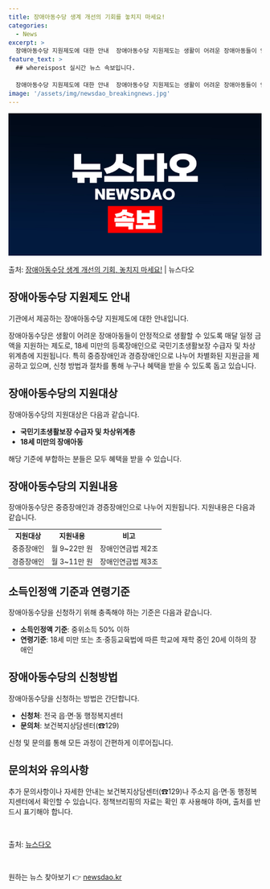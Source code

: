 ```yaml
---
title: 장애아동수당 생계 개선의 기회를 놓치지 마세요!
categories:
  - News
excerpt: >
  장애아동수당 지원제도에 대한 안내  장애아동수당 지원제도는 생활이 어려운 장애아동들이 안정적으로 생활할 수 …
feature_text: >
  ## whereispost 실시간 뉴스 속보입니다.

  장애아동수당 지원제도에 대한 안내  장애아동수당 지원제도는 생활이 어려운 장애아동들이 안정적으로 생활할 수 …
image: '/assets/img/newsdao_breakingnews.jpg'
---
```


![뉴스다오 속보](/assets/img/newsdao_breakingnews.jpg)

<p>출처: <a href="https://newsdao.kr/4566" rel="dofollow">장애아동수당 생계 개선의 기회, 놓치지 마세요!</a> | 뉴스다오</p>

<h2 data-ke-size="size26">장애아동수당 지원제도 안내</h2>
기관에서 제공하는 장애아동수당 지원제도에 대한 안내입니다.

<p data-ke-size="size16">장애아동수당은 생활이 어려운 장애아동들이 안정적으로 생활할 수 있도록 매달 일정 금액을 지원하는 제도로, 18세 미만의 등록장애인으로 국민기초생활보장 수급자 및 차상위계층에 지원됩니다. 특히 중증장애인과 경증장애인으로 나누어 차별화된 지원금을 제공하고 있으며, 신청 방법과 절차를 통해 누구나 혜택을 받을 수 있도록 돕고 있습니다.</p>

<h2 data-ke-size="size24">장애아동수당의 지원대상</h2>
장애아동수당의 지원대상은 다음과 같습니다.

<ul>
  <li><b>국민기초생활보장 수급자 및 차상위계층</b></li>
  <li><b>18세 미만의 장애아동</b></li>
</ul>

<p data-ke-size="size16">해당 기준에 부합하는 분들은 모두 혜택을 받을 수 있습니다.</p>

<h2 data-ke-size="size24">장애아동수당의 지원내용</h2>
장애아동수당은 중증장애인과 경증장애인으로 나누어 지원됩니다. 지원내용은 다음과 같습니다.

<table>
  <tr>
    <td style="text-align: center; height: 17px;"><b>지원대상</b></td>
    <td style="text-align: center; height: 17px;"><b>지원내용</b></td>
    <td style="text-align: center; height: 17px;"><b>비고</b></td>
  </tr>
  <tr>
    <td style="text-align: center; height: 17px;">중증장애인</td>
    <td style="text-align: center; height: 17px;">월 9~22만 원</td>
    <td style="text-align: center; height: 17px;">장애인연금법 제2조</td>
  </tr>
  <tr>
    <td style="text-align: center; height: 17px;">경증장애인</td>
    <td style="text-align: center; height: 17px;">월 3~11만 원</td>
    <td style="text-align: center; height: 17px;">장애인연금법 제3조</td>
  </tr>
</table>

<h2 data-ke-size="size24">소득인정액 기준과 연령기준</h2>
장애아동수당을 신청하기 위해 충족해야 하는 기준은 다음과 같습니다.

<ul>
  <li><b>소득인정액 기준</b>: 중위소득 50% 이하</li>
  <li><b>연령기준</b>: 18세 미만 또는 초·중등교육법에 따른 학교에 재학 중인 20세 이하의 장애인</li>
</ul>

<h2 data-ke-size="size24">장애아동수당의 신청방법</h2>
장애아동수당을 신청하는 방법은 간단합니다.

<ul>
  <li><b>신청처</b>: 전국 읍·면·동 행정복지센터</li>
  <li><b>문의처</b>: 보건복지상담센터(☎129)</li>
</ul>

<p data-ke-size="size16">신청 및 문의를 통해 모든 과정이 간편하게 이루어집니다.</p>

<h2 data-ke-size="size24">문의처와 유의사항</h2>
추가 문의사항이나 자세한 안내는 보건복지상담센터(☎129)나 주소지 읍·면·동 행정복지센터에서 확인할 수 있습니다. 정책브리핑의 자료는 확인 후 사용해야 하며, 출처를 반드시 표기해야 합니다.

<p data-ke-size="size16">&nbsp;</p>

출처: <a href="https://newsdao.kr/4566">뉴스다오</a>

<p data-ke-size="size16">&nbsp;</p> 

원하는 뉴스 찾아보기 👉 <a href="https://newsdao.kr" rel="dofollow">newsdao.kr</a>



